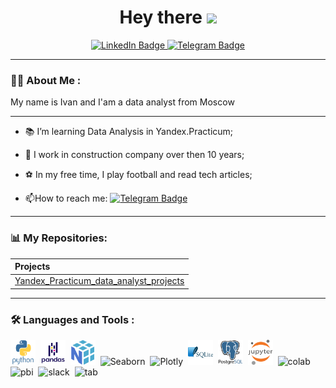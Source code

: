 <div id="header" align="center">
<h1>
  Hey there
  <img src="https://media.giphy.com/media/hvRJCLFzcasrR4ia7z/giphy.gif" width="30px"/>
</h1>

<div id="badges">
  <a href="https://www.linkedin.com/in/%D0%B8%D0%B2%D0%B0%D0%BD-%D1%88%D0%B8%D0%BA%D1%83%D0%BD%D0%BE%D0%B2-61b80648/">
    <img src="https://img.shields.io/badge/LinkedIn-blue?style=for-the-badge&logo=linkedin&logoColor=white" alt="LinkedIn Badge"/>
  </a>
  <a href="https://t.me/ishikunov">
    <img src="https://img.shields.io/badge/Telegram-blue?style=for-the-badge&logo=telegram&logoColor=white" alt="Telegram Badge"/>
  </a>
</div>
</div>

---

### :man_technologist: About Me :
My name is Ivan and I'am a data analyst from Moscow

---

- :books: I’m learning Data Analysis in Yandex.Practicum;

- :briefcase: I work in construction company over then 10 years;

- :soccer: In my free time, I play football and read tech articles;

- :mailbox:How to reach me: [![Telegram Badge](https://img.shields.io/badge/ishikunov-blue?style=flat&logo=Telegram&logoColor=white)](https://t.me/ishikunov)

---

### :bar_chart: My Repositories:

Projects |
:---------|
|[Yandex_Practicum_data_analyst_projects](https://github.com/shikunovip/practicum_yandex_data_analyst)|

---

### :hammer_and_wrench: Languages and Tools :

<div>
  <img src="https://raw.githubusercontent.com/devicons/devicon/1119b9f84c0290e0f0b38982099a2bd027a48bf1/icons/python/python-original-wordmark.svg" title="Python" alt="Python" width="40" height="40"/>&nbsp;
  <img src="https://raw.githubusercontent.com/devicons/devicon/1119b9f84c0290e0f0b38982099a2bd027a48bf1/icons/pandas/pandas-original-wordmark.svg"
title="Pandas" alt="Pandas" width="40" height="40"/>&nbsp; 
  <img src="https://raw.githubusercontent.com/devicons/devicon/1119b9f84c0290e0f0b38982099a2bd027a48bf1/icons/numpy/numpy-original.svg"
title="Numpy" alt="NumPy" width="40" height="40"/>&nbsp; 
  <img src= "https://seaborn.pydata.org/_images/logo-tall-lightbg.svg"
title="Seaborn" alt="Seaborn" width="40" height="40"/>&nbsp; 
  <img src="https://www.vectorlogo.zone/logos/plot_ly/plot_ly-official.svg"
title="Plotly" alt="Plotly" width="40" height="40"/>&nbsp; 
  <img src="https://raw.githubusercontent.com/devicons/devicon/1119b9f84c0290e0f0b38982099a2bd027a48bf1/icons/sqlite/sqlite-original-wordmark.svg"
title="SQLite" alt="SQLite" width="40" height="40"/>&nbsp;  
  <img src="https://raw.githubusercontent.com/devicons/devicon/1119b9f84c0290e0f0b38982099a2bd027a48bf1/icons/postgresql/postgresql-original-wordmark.svg"
title="postgre" alt="postgre" width="40" height="40"/>&nbsp;   
  <img src="https://raw.githubusercontent.com/devicons/devicon/1119b9f84c0290e0f0b38982099a2bd027a48bf1/icons/jupyter/jupyter-original-wordmark.svg"
title="jupiter" alt="jupiter" width="40" height="40"/>&nbsp;  
  <img src="https://upload.wikimedia.org/wikipedia/commons/d/d0/Google_Colaboratory_SVG_Logo.svg"
title="colab" alt="colab" width="40" height="40"/>&nbsp;    
   <img src="https://github.com/microsoft/PowerBI-Icons/blob/main/PNG/Power-BI.png"
title="pbi" alt="pbi" width="40" height="40"/>&nbsp;    
  <img src="https://upload.wikimedia.org/wikipedia/commons/thumb/d/d5/Slack_icon_2019.svg/2000px-Slack_icon_2019.svg.png"
title="slack" alt="slack" width="40" height="40"/>&nbsp;   
  <img src="https://upload.wikimedia.org/wikipedia/ru/0/06/Tableau_logo.svg"
title="tab" alt="tab" width="120" height="40"/>&nbsp; 
</div>
